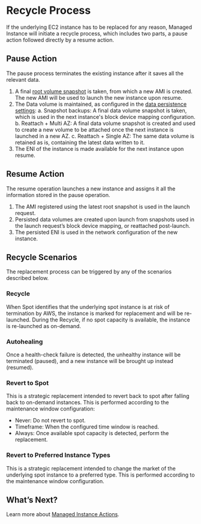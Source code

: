# Recycle Process

If the underlying EC2 instance has to be replaced for any reason, Managed Instance will initiate a recycle process, which includes two parts, a pause action followed directly by a resume action.

## Pause Action

The pause process terminates the existing instance after it saves all the relevant data.
1. A final [root volume snapshot](managed-instance/features/root-volume-persistence) is taken, from which a new AMI is created. The new AMI will be used to launch the new instance upon resume.
2. The Data volume is maintained, as configured in the [data persistence settings](managed-instance/features/data-volume-persistence):
   a. Snapshot backups: A final data volume snapshot is taken, which is used in the next instance's block device mapping configuration.
   b. Reattach + Multi AZ: A final data volume snapshot is created and used to create a new volume to be attached once the next instance is launched in a new AZ.
   c. Reattach + Single AZ: The same data volume is retained as is, containing the latest data written to it.
3. The ENI of the instance is made available for the next instance upon resume.

## Resume Action

The resume operation launches a new instance and assigns it all the information stored in the pause operation.
1. The AMI registered using the latest root snapshot is used in the launch request.
2. Persisted data volumes are created upon launch from snapshots used in the launch request’s block device mapping, or reattached post-launch.
3. The persisted ENI is used in the network configuration of the new instance.

## Recycle Scenarios

The replacement process can be triggered by any of the scenarios described below.

### Recycle

When Spot identifies that the underlying spot instance is at risk of termination by AWS, the instance is marked for replacement and will be re-launched. During the Recycle, if no spot capacity is available, the instance is re-launched as on-demand.

### Autohealing

Once a health-check failure is detected, the unhealthy instance will be terminated (paused), and a new instance will be brought up instead (resumed).

### Revert to Spot

This is a strategic replacement intended to revert back to spot after falling back to on-demand instances. This is performed according to the maintenance window configuration:
- Never: Do not revert to spot.
- Timeframe: When the configured time window is reached.
- Always: Once available spot capacity is detected, perform the replacement.

### Revert to Preferred Instance Types

This is a strategic replacement intended to change the market of the underlying spot instance to a preferred type. This is performed according to the maintenance window configuration.

## What’s Next?

Learn more about [Managed Instance Actions](managed-instance/features/managed-instance-actions).
